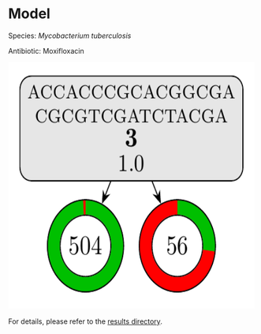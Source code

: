 
# Model

Species: *Mycobacterium tuberculosis*

Antibiotic: Moxifloxacin

<img src="./model.png" width=500 height=500 />

For details, please refer to the [results directory](../../../../../results/cart_b/mycobacterium%20tuberculosis/moxifloxacin/repeat_7/).

